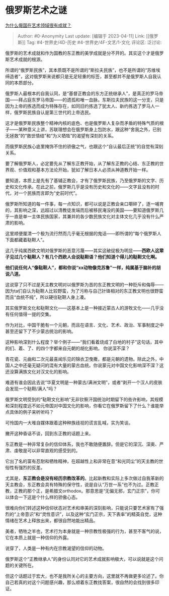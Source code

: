 # 俄罗斯艺术之谜
[为什么俄国在艺术领域很有成就？](https://www.zhihu.com/question/317708657/answer/2977792415)

> Author: #0-Anonymity
> Last update: [编辑于 2023-04-11]
> Link: [[俄罗斯]]
> Tag: #4-世界史/4D-历史 #4-世界史/4F-文艺/1-文化
> 评论区:
> 泛讨论:

俄罗斯的艺术成就和作为国教的东正教的美学成就是分不开的。其实这个才是俄罗斯艺术成就的根源。

所谓的“俄罗斯民族”，其本质既不是所谓的“斯拉夫民族”，也不是所谓的“苏维埃缔造者”，这对俄罗斯来说都只是无足轻重的标签，甚至都并不是俄罗斯人自我认同的本质部分。

俄罗斯人最根本的自我认同，是“基督正教会的东方正统继承人”，是真正的罗马帝国——拜占庭东罗马帝国——的遗孤和唯一血脉。东斯拉夫民族的这一分支，只是因为上帝的拣选而成为特殊存在，如同旧约拣选了犹太人、新约拣选了罗马人一样，俄罗斯民族自认是第三世代的上帝选民。

这才是俄罗斯民族整个精神内核的底色、也是俄罗斯人复杂而矛盾的特殊气质的根子——某种意义上讲，苏联理想会在俄罗斯身上包防水，跟这种“舍我之外，已别无拯救”的“救世情结”和“为义牺牲”的渴望有深刻的关系。

而俄罗斯民族心底里掩饰不住的骄傲之气，也跟这个“自认最后正统”的自觉有深刻关系。

要了解俄罗斯人，必定要先从了解东正教开始，从了解东正教的心结、东正教的世界观、价值观和基本方法论开始，犹如了解日本人必须从神道教开始一样。

要知道，本质上是先有了基辅正教会，才有了俄罗斯民族，乃至俄罗斯的文字、历史和文化传承。在此之前，俄罗斯几乎是没有历史和文化的——文字且没有的时代，对一个民族而言即为“史前时代”。

俄罗斯所知道的每一件事，每一点知识，都可以说是正教会亲口嚼碎了，逐一哺育的，其影响之深，远超过以清教徒发端而后被移民淹没的美国——要知道俄罗斯几乎一直是单一主体民族国家，其兼并的各少数民族文化对主体文化几乎没有什么严肃的影响。

这里顺便厘清一个极为流行然而几乎毫无根据的鬼话——即所谓的“每个俄罗斯人下面都藏着鞑靼人”。

这几乎纯属西欧文明对俄罗斯的恶意污蔑——其实这破绽极为明显——**西欧人这辈子见过几个鞑靼人？有几个西欧人会说鞑靼语？他们知道个得儿的鞑靼文化啊。**

**他们说任何人“像鞑靼人”，都和你说“xx动物像克苏鲁”一样，纯属基于脑补的胡说八道。**

这说穿了只不过是天主教文明对以俄罗斯为首的东正教文明的一种贬斥和侮辱——因为ta们自认为鞑靼人比较野蛮，为了污称与自己针锋相对的东正教文明也很野蛮而且“血统不纯”，所以硬往鞑靼人身上凑。

其实俄罗斯文化和鞑靼文化——这基本上是一种接近蒙古人的游牧文化——几乎没有任何值得一提的交集。

作为对比，中国干脆有一个元朝，而且在语言、文化、艺术、政治、军事制度之中甚至还留下了不少蒙古统治的影响。

这种影响深到什么程度？举个例子——“我们看着烧成了白地的村子”这句话，其中的们、着、了、的四个字都来自元朝的胡化影响， 你说深不深？

青花瓷、元曲和二次元最喜闻乐见的锦衣卫曳撒，都是元朝的遗物。除此之外，中国人之中还毫无疑问的混有大量的蒙古血统。你说蒙元对中国文化影响深不深？这还没算满族文化对汉文化的影响。

难道有谁会因此去说“华夏文明是一种蒙古/满洲文明”，或者“剥开一个汉人的皮肤会发现一个鞑靼/满人”吗？

俄罗斯文明受到的“鞑靼文化影响”无非钦察汗国统治时期留下的些许影响，其规模和深刻程度远不如元帝国对中国文化的影响，你看它在俄罗斯留下了什么？谁能举点具体的例子来听听吗？

可怜国内一大堆自媒体跟着这种种族歧视的谎言乱喊，实为笑谈。

撇开这种昏话不谈，回到东正教的话题上来。

东正教是一种非常复杂的信仰体系，我也不敢随便置辞。但是它的深沉、深奥、严肃、虔敬是可以非常直观的感受到的。

它出了名的富有忍耐和牺牲精神，在超越性上和非常在意“和光同尘”的天主教的世俗性有强烈的反差。

尤其是，**东正教会是没有经历宗教改革的**。比起新教和实际上多次做过自我革新的天主教会，东正教会具有特殊的保守性，说是自认“万世一系”也不为过。正教正教，正教的那个正，是希腊文orthodox。那意思是“无偏无邪，玄门正宗”，你可以体会一下这是个什么样的骄傲心态。

很难向你们转述这种信仰状态对艺术和审美的深刻影响，只能说只要艺术家有了强烈的“上帝意识”和“灵性意识”，以及这种“玄门正宗，天下表率”的精英自觉，这种情绪在艺术上释放出来，都很自然地能出精品。

美者，牺牲之羊也，艺术行为本身就是一种宗教性极强的行为，甚至不客气的说，它在本质上就是一种信仰的外露。

说穿了，人类是一种有内在宗教渴望的信仰的动物。

俄罗斯这个“正教继承人”的身份认同对它的艺术成就影响极大，可以说就是这个问题的关键所在。

但这个话题过于宏大，也不是我所关心的主要方向，这里就不再做更多论述了。你自己若真的对这个问题感兴趣，那么顺着东正教找答案，很自然的会找到很多印证。
